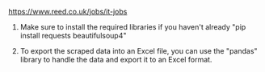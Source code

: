 https://www.reed.co.uk/jobs/it-jobs
1. Make sure to install the required libraries if you haven't already
   "pip install requests beautifulsoup4" 

2. To export the scraped data into an Excel file, you can use the "pandas" library to handle the data and export it to an Excel format.



